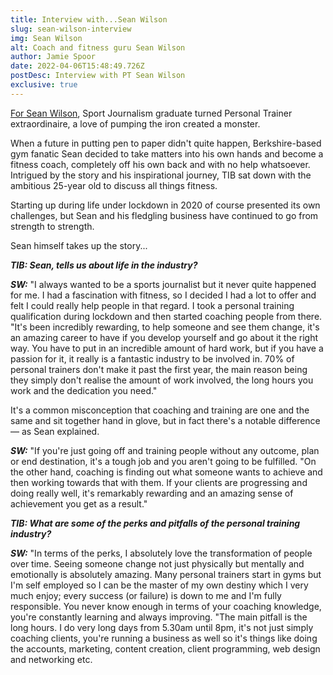 ```yaml
---
title: Interview with...Sean Wilson
slug: sean-wilson-interview
img: Sean Wilson
alt: Coach and fitness guru Sean Wilson
author: Jamie Spoor
date: 2022-04-06T15:48:49.726Z
postDesc: Interview with PT Sean Wilson
exclusive: true
---
```

[For Sean Wilson](http://seanwilsonfitness.com/), Sport Journalism graduate turned Personal Trainer extraordinaire, a love of pumping the iron created a monster.

When a future in putting pen to paper didn't quite happen, Berkshire-based gym fanatic Sean decided to take matters into his own hands and become a fitness coach, completely off his own back and with no help whatsoever. Intrigued by the story and his inspirational journey, TIB sat down with the ambitious 25-year old to discuss all things fitness.

Starting up during life under lockdown in 2020 of course presented its own challenges, but Sean and his fledgling business have continued to go from strength to strength.

Sean himself takes up the story...

***TIB: Sean, tells us about life in the industry?***

***SW:*** "I always wanted to be a sports journalist but it never quite happened for me. I had a fascination with fitness, so I decided I had a lot to offer and felt I could really help people in that regard. I took a personal training qualification during lockdown and then started coaching people from there. "It's been incredibly rewarding, to help someone and see them change, it's an amazing career to have if you develop yourself and go about it the right way. You have to put in an incredible amount of hard work, but if you have a passion for it, it really is a fantastic industry to be involved in. 70% of personal trainers don't make it past the first year, the main reason being they simply don't realise the amount of work involved, the long hours you work and the dedication you need."

It's a common misconception that coaching and training are one and the same and sit together hand in glove, but in fact there's a notable difference — as Sean explained.

***SW:*** "If you're just going off and training people without any outcome, plan or end destination, it's a tough job and you aren't going to be fulfilled.
"On the other hand, coaching is finding out what someone wants to achieve and then working towards that with them. If your clients are progressing and doing really well, it's remarkably rewarding and an amazing sense of achievement you get as a result."

***TIB: What are some of the perks and pitfalls of the personal training industry?***

***SW:*** "In terms of the perks, I absolutely love the transformation of people over time. Seeing someone change not just physically but mentally and emotionally is absolutely amazing. Many personal trainers start in gyms but I'm self employed so I can be the master of my own destiny which I very much enjoy; every success (or failure) is down to me and I'm fully responsible. You never know enough in terms of your coaching knowledge, you're constantly learning and always improving.
"The main pitfall is the long hours. I do very long days from 5.30am until 8pm, it's not just simply coaching clients, you're running a business as well so it's things like doing the accounts, marketing, content creation, client programming, web design and networking etc.